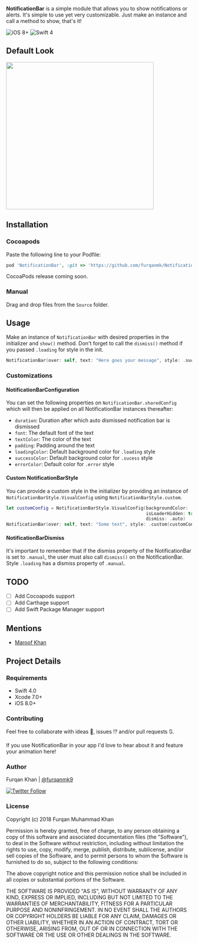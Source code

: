 **NotificationBar** is a simple module that allows you to show notifications or alerts. It's simple to use yet very customizable. Just make an instance and call a method to show, that's it!

![iOS 8+](https://img.shields.io/badge/iOS-8%2B-blue.svg?style=flat)
![Swift 4](https://img.shields.io/badge/Swift-4-orange.svg?style=flat)

## Default Look

<image src="https://media.giphy.com/media/9PgwWOfOHReECsYz29/giphy.gif" width="400"/>

## Installation

### Cocoapods
Paste the following line to your Podfile:
```ruby
pod 'NotificationBar', :git => 'https://github.com/furqanmk/NotificationBar.git'
```
CocoaPods release coming soon.

### Manual
Drag and drop files from the `Source` folder.

## Usage

Make an instance of `NotificationBar` with desired properties in the initializer and `show()` method. Don't forget to call the `dismiss()` method if you passed `.loading` for style in the init.

```swift
NotificationBar(over: self, text: "Here goes your message", style: .success).show()
```

### Customizations

#### NotificationBarConfiguration

You can set the following properties on `NotificationBar.sharedConfig` which will then be applied on all NotificationBar instances thereafter:

- `duration`: Duration after which auto dismissed notification bar is dismissed
- `font`: The default font of the text
- `textColor`: The color of the text
- `padding`: Padding around the text
- `loadingColor`: Default background color for `.loading` style
- `successColor`: Default background color for `.sucess` style
- `errorColor`: Default color for `.error` style

#### Custom NotificationBarStyle

You can provide a custom style in the initializer by providing an instance of `NotificationBarStyle.VisualConfig` using `NotificationBarStyle.custom`.

```swift
let customConfig = NotificationBarStyle.VisualConfig(backgroundColor: .gray,
                                                     isLoaderHidden: true,
                                                     dismiss: .auto)
NotificationBar(over: self, text: "Some text", style: .custom(customConfig))
```

#### NotificationBarDismiss

It's important to remember that if the dismiss property of the NotificationBar is set to `.manual`, the user must also call `dismiss()` on the NotificationBar. Style `.loading` has a dismiss property of `.manual`.

## TODO

- [ ] Add Cocoapods support
- [ ] Add Carthage support
- [ ] Add Swift Package Manager support

## Mentions

- [Maroof Khan](https://github.com/maroofkhan)

## Project Details

### Requirements
* Swift 4.0
* Xcode 7.0+
* iOS 8.0+

### Contributing
Feel free to collaborate with ideas 💭, issues ⁉️ and/or pull requests 🔃.

If you use NotificationBar in your app I'd love to hear about it and feature your animation here!

### Author

Furqan Khan | [@furqanmk9](https://twitter.com/furqanmk9)


[![Twitter Follow](https://img.shields.io/twitter/follow/furqanmk9.svg?style=social)](https://twitter.com/furqanmk9)

### License

 Copyright (c) 2018 Furqan Muhammad Khan <furqanmk9>

 Permission is hereby granted, free of charge, to any person obtaining a copy
 of this software and associated documentation files (the "Software"), to deal
 in the Software without restriction, including without limitation the rights
 to use, copy, modify, merge, publish, distribute, sublicense, and/or sell
 copies of the Software, and to permit persons to whom the Software is
 furnished to do so, subject to the following conditions:

 The above copyright notice and this permission notice shall be included in all
 copies or substantial portions of the Software.

 THE SOFTWARE IS PROVIDED "AS IS", WITHOUT WARRANTY OF ANY KIND, EXPRESS OR
 IMPLIED, INCLUDING BUT NOT LIMITED TO THE WARRANTIES OF MERCHANTABILITY,
 FITNESS FOR A PARTICULAR PURPOSE AND NONINFRINGEMENT. IN NO EVENT SHALL THE
 AUTHORS OR COPYRIGHT HOLDERS BE LIABLE FOR ANY CLAIM, DAMAGES OR OTHER
 LIABILITY, WHETHER IN AN ACTION OF CONTRACT, TORT OR OTHERWISE, ARISING FROM,
 OUT OF OR IN CONNECTION WITH THE SOFTWARE OR THE USE OR OTHER DEALINGS IN THE
 SOFTWARE.
